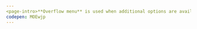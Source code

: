 ```yaml
---
<page-intro>**Overflow menu** is used when additional options are available to the user and there is a space constraint.
codepen: MOEwjp
---
```

